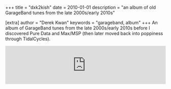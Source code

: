 +++
title = "dxk2kish"
date = 2010-01-01
description = "an album of old GarageBand tunes from the late 2000s/early 2010s"

[extra]
author = "Derek Kwan"
keywords = "garageband, album"
+++
An album of GarageBand tunes from the late 2000s/early 2010s before I discovered Pure Data and Max/MSP (then later moved back into poppiness through TidalCycles).


<iframe style="border: 0; width: 100%; height: 120px;" src="https://bandcamp.com/EmbeddedPlayer/album=342261193/size=large/bgcol=ffffff/linkcol=0687f5/tracklist=false/artwork=small/transparent=true/" seamless><a href="http://derekxkwan.bandcamp.com/album/dxk2kish">dxk2kish by Derek Kwan</a></iframe>

